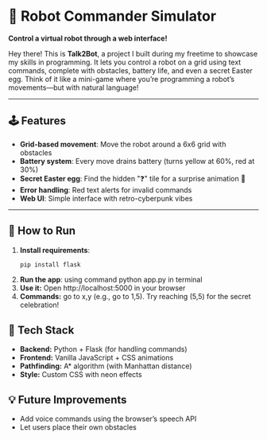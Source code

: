# 🤖 Robot Commander Simulator  
**Control a virtual robot through a web interface!**  

Hey there! This is **Talk2Bot**, a project I built during my freetime to showcase my skills in programming. It lets you control a robot on a grid using text commands, complete with obstacles, battery life, and even a secret Easter egg. Think of it like a mini-game where you’re programming a robot’s movements—but with natural language!  

---

## 🕹️ Features  
- **Grid-based movement**: Move the robot around a 6x6 grid with obstacles  
- **Battery system**: Every move drains battery (turns yellow at 60%, red at 30%)  
- **Secret Easter egg**: Find the hidden "❓" tile for a surprise animation 🎉  
- **Error handling**: Red text alerts for invalid commands  
- **Web UI**: Simple interface with retro-cyberpunk vibes  

---

## 🚀 How to Run  
1. **Install requirements**:  
   ```bash  
   pip install flask
2. **Run the app**: using command python app.py in terminal
3. **Use it:** Open http://localhost:5000 in your browser
4. **Commands:** go to x,y (e.g., go to 1,5). Try reaching (5,5) for the secret celebration!

## 🔧 Tech Stack
- **Backend:** Python + Flask (for handling commands)
- **Frontend:** Vanilla JavaScript + CSS animations
- **Pathfinding:** A* algorithm (with Manhattan distance)
- **Style:** Custom CSS with neon effects
   
## 💡 Future Improvements
- Add voice commands using the browser’s speech API
- Let users place their own obstacles
